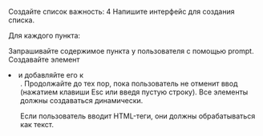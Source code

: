 Создайте список
важность: 4
Напишите интерфейс для создания списка.

Для каждого пункта:

Запрашивайте содержимое пункта у пользователя с помощью prompt.
Создавайте элемент <li> и добавляйте его к <ul>.
Продолжайте до тех пор, пока пользователь не отменит ввод (нажатием клавиши Esc или введя пустую строку).
Все элементы должны создаваться динамически.

Если пользователь вводит HTML-теги, они должны обрабатываться как текст.